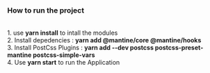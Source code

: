 <h3>How to run the project</h3><br>
1. use <b>yarn install</b> to intall the modules<br>
2. Install depedencies : <b>yarn add @mantine/core @mantine/hooks</b><br>
3. Install PostCss Plugins : <b>yarn add --dev postcss postcss-preset-mantine postcss-simple-vars</b><br>
4. Use <b>yarn start</b> to run the Application
